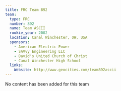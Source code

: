 ```yaml
---
title: FRC Team 892
team:
  type: FRC
  number: 892
  name: Team ASCII
  rookie_year: 2002
  location: Canal Winchester, OH, USA
  sponsors:
    - American Electric Power
    - SAVvy Engineering LLC
    - David's United Church of Christ
    - Canal Winchester High School
  links:
    Website: http://www.geocities.com/team892ascii
---
```

No content has been added for this team